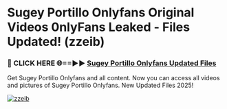 # Sugey Portillo Onlyfans Original Videos 0nlyFans Leaked - Files Updated! (zzeib)

<h3>🔴 CLICK HERE 🌐==►► <a href="https://best4dudes.click/HH4t6V" rel="nofollow">Sugey Portillo Onlyfans Updated Files</a></h3>

Get Sugey Portillo Onlyfans and all content. Now you can access all videos and pictures of Sugey Portillo Onlyfans. New Updated Files 2025!

[![zzeib](https://github.com/user-attachments/assets/8c521d6e-e6e3-4a75-9320-d58ab9d79d5b)](https://best4dudes.click/HH4t6V)
